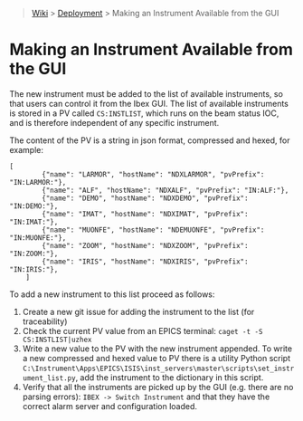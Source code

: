 > [Wiki](Home) > [Deployment](Deployment) > Making an Instrument Available from the GUI

# Making an Instrument Available from the GUI

The new instrument must be added to the list of available instruments, so that users can control it from the Ibex GUI. The list of available instruments is stored in a PV called `CS:INSTLIST`, which runs on the beam status IOC, and is therefore independent of any specific instrument.

The content of the PV is a string in json format, compressed and hexed, for example:

```
[
        {"name": "LARMOR", "hostName": "NDXLARMOR", "pvPrefix": "IN:LARMOR:"},
        {"name": "ALF", "hostName": "NDXALF", "pvPrefix": "IN:ALF:"},
        {"name": "DEMO", "hostName": "NDXDEMO", "pvPrefix": "IN:DEMO:"},
        {"name": "IMAT", "hostName": "NDXIMAT", "pvPrefix": "IN:IMAT:"},
        {"name": "MUONFE", "hostName": "NDEMUONFE", "pvPrefix": "IN:MUONFE:"},
        {"name": "ZOOM", "hostName": "NDXZOOM", "pvPrefix": "IN:ZOOM:"},
        {"name": "IRIS", "hostName": "NDXIRIS", "pvPrefix": "IN:IRIS:"},
    ]
```
	
To add a new instrument to this list proceed as follows:

1. Create a new git issue for adding the instrument to the list (for traceability)
1. Check the current PV value from an EPICS terminal: `caget -t -S CS:INSTLIST|uzhex`
1. Write a new value to the PV with the new instrument appended. To write a new compressed and hexed value to PV there is a utility Python script `C:\Instrument\Apps\EPICS\ISIS\inst_servers\master\scripts\set_instrument_list.py`, add the instrument to the dictionary in this script.
1. Verify that all the instruments are picked up by the GUI (e.g. there are no parsing errors): `IBEX -> Switch Instrument` and that they have the correct alarm server and configuration loaded.
